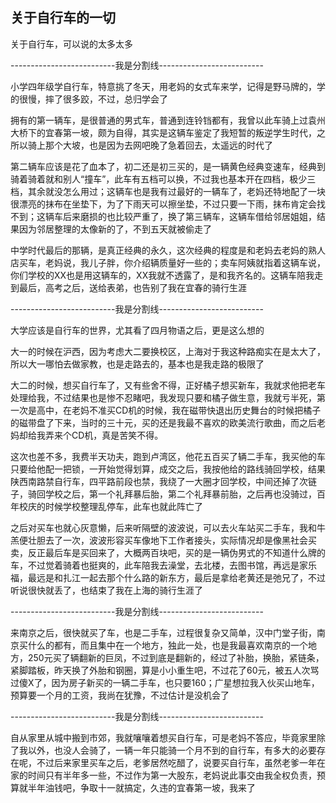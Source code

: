 ## 关于自行车的一切 ##

关于自行车，可以说的太多太多

--------------------------我是分割线--------------------------

小学四年级学自行车，特意挑了冬天，用老妈的女式车来学，记得是野马牌的，学的很慢，摔了很多跤，不过，总归学会了

拥有的第一辆车，是很普通的男式车，普通到连铃铛都有，我曾以此车骑上过袁州大桥下的宜春第一坡，颇为自得，其实是这辆车鉴定了我短暂的叛逆学生时代，之所以骑上那个大坡，也是因为去网吧晚了急着回去，太遥远的时代了 

第二辆车应该是花了血本了，初二还是初三买的，是一辆黄色经典变速车，经典到骑着骑着就和别人“撞车”，此车有五档可以换，不过我也基本开在四档，极少三档，其余就没怎么用过；这辆车也是我有过最好的一辆车了，老妈还特地配了一块很漂亮的抹布在坐垫下，为了下雨天可以擦坐垫，不过只要一下雨，抹布肯定会找不到；这辆车后来磨损的也比较严重了，换了第三辆车，这辆车借给邻居姐姐，结果因为邻居整理的太像新的了，不到五天就被偷走了

中学时代最后的那辆，是真正经典的永久，这次经典的程度是和老妈去老妈的熟人店买车，老妈说，我儿子胖，你介绍辆质量好一些的；卖车阿姨就指着这辆车说，你们学校的XX也是用这辆车的，XX我就不透露了，是和我齐名的。这辆车陪我走到最后，高考之后，送给表弟，也告别了我在宜春的骑行生涯

--------------------------我是分割线--------------------------

大学应该是自行车的世界，尤其看了四月物语之后，更是这么想的

大一的时候在沪西，因为考虑大二要换校区，上海对于我这种路痴实在是太大了，所以大一哪怕去做家教，也是走路去的，基本也是我走路的极限了

大二的时候，想买自行车了，又有些舍不得，正好橘子想买新车，我就求他把老车处理给我，不过结果也是惨不忍睹吧，我发现只要和橘子做生意，我就亏半死，第一次是高中，在老妈不准买CD机的时候，我在磁带快退出历史舞台的时候把橘子的磁带盘了下来，当时的三十元，买的还是我最不喜欢的欧美流行歌曲，而之后老妈却给我弄来个CD机，真是苦笑不得。

这次也差不多，我费半天功夫，跑到卢湾区，他花五百买了辆二手车，我买他的车只要给他配一把锁，一开始觉得划算，成交之后，我按他给的路线骑回学校，结果陕西南路禁自行车，四平路前段也禁，我绕了一大圈才回学校，中间还掉了次链子，骑回学校之后，第一个礼拜暴后胎，第二个礼拜暴前胎，之后再也没骑过，百年校庆的时候学校整理乱停车，此车也就此阵亡了

之后对买车也就心灰意懒，后来听隔壁的波波说，可以去火车站买二手车，我和牛羔便壮胆去了一次，波波形容买车像地下工作者接头，实际情况却是像黑社会买卖，反正最后车是买回来了，大概两百块吧，买的是一辆伪男式的不知道什么牌的车，不过觉着骑着也挺爽的，此车陪我去澡堂，去北楼，去图书馆，再远是家乐福，最远是和扎江一起去那个什么路的新东方，最后是拿给老黄还是弛兄了，不过听说很快就丢了，也结束了我在上海的骑行生涯了

--------------------------我是分割线--------------------------

来南京之后，很快就买了车，也是二手车，过程很复杂又简单，汉中门堂子街，南京买什么的都有，而且集中在一个地方，独此一处，也是我最喜欢南京的一个地方，250元买了辆翻新的巨凤，不过到底是翻新的，经过了补胎，换胎，紧链条，紧脚踏板，昨天换了外胎和钢圈，算是小小重生吧，不过花了60元，被五人次骂过傻X了，因为房子新买的一辆二手车，也只要160；广星想拉我入伙买山地车，预算要一个月的工资，我尚在犹豫，不过估计是没机会了

--------------------------我是分割线--------------------------

自从家里从城中搬到市郊，我就嚷嚷着想买自行车，可是老妈不答应，毕竟家里除了我以外，也没人会骑了，一辆一年只能骑一个月不到的自行车，有多大的必要存在呢，不过后来家里买车之后，老爹居然吃醋了，说要买自行车，虽然老爹一年在家的时间只有半年多一些，不过作为第一大股东，老妈说此事交由我全权负责，预算就半年油钱吧，争取十一就搞定，久违的宜春第一坡，我来了